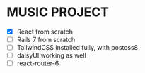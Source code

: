 # MUSIC PROJECT

- [x] React from scratch
- [ ] Rails 7 from scratch
- [ ] TailwindCSS installed fully, with postcss8
- [ ] daisyUI working as well
- [ ] react-router-6